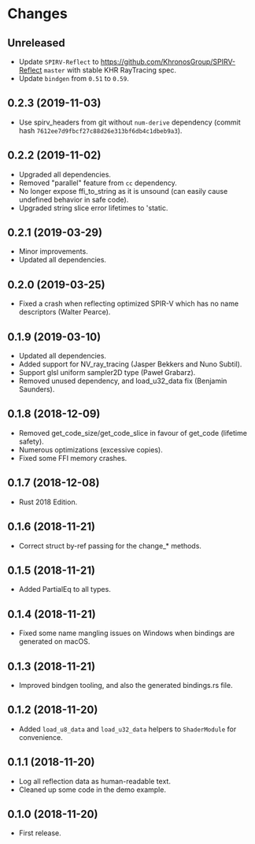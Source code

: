 # Changes

## Unreleased

* Update `SPIRV-Reflect` to https://github.com/KhronosGroup/SPIRV-Reflect `master` with stable KHR RayTracing spec.
* Update `bindgen` from `0.51` to `0.59`.

## 0.2.3 (2019-11-03)

* Use spirv_headers from git without `num-derive` dependency (commit hash `7612ee7d9fbcf27c88d26e313bf6db4c1dbeb9a3`).

## 0.2.2 (2019-11-02)

* Upgraded all dependencies.
* Removed "parallel" feature from `cc` dependency.
* No longer expose ffi_to_string as it is unsound (can easily cause undefined behavior in safe code).
* Upgraded string slice error lifetimes to 'static.

## 0.2.1 (2019-03-29)

* Minor improvements.
* Updated all dependencies.

## 0.2.0 (2019-03-25)

* Fixed a crash when reflecting optimized SPIR-V which has no name descriptors (Walter Pearce).

## 0.1.9 (2019-03-10)

* Updated all dependencies.
* Added support for NV_ray_tracing (Jasper Bekkers and Nuno Subtil).
* Support glsl uniform sampler2D type (Paweł Grabarz).
* Removed unused dependency, and load_u32_data fix (Benjamin Saunders).

## 0.1.8 (2018-12-09)

* Removed get_code_size/get_code_slice in favour of get_code (lifetime safety).
* Numerous optimizations (excessive copies).
* Fixed some FFI memory crashes.

## 0.1.7 (2018-12-08)

* Rust 2018 Edition.

## 0.1.6 (2018-11-21)

* Correct struct by-ref passing for the change_* methods.

## 0.1.5 (2018-11-21)

* Added PartialEq to all types.

## 0.1.4 (2018-11-21)

* Fixed some name mangling issues on Windows when bindings are generated on macOS.

## 0.1.3 (2018-11-21)

* Improved bindgen tooling, and also the generated bindings.rs file.

## 0.1.2 (2018-11-20)

* Added `load_u8_data` and `load_u32_data` helpers to `ShaderModule` for convenience.

## 0.1.1 (2018-11-20)

* Log all reflection data as human-readable text.
* Cleaned up some code in the demo example.

## 0.1.0 (2018-11-20)

* First release.
